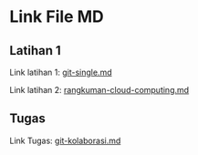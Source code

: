 # Link File MD

## Latihan 1

Link latihan 1: [git-single.md](https://github.com/farhanmn/tekn-cloud-computing/blob/master/minggu-01/git-single.md)

Link latihan 2: [rangkuman-cloud-computing.md](https://github.com/farhanmn/tekn-cloud-computing/blob/master/minggu-01/rangkuman-cloud-computing.md)

## Tugas

Link Tugas: [git-kolaborasi.md](https://github.com/farhanmn/tekn-cloud-computing/blob/master/minggu-01/git-kolaborasi.md)
